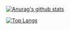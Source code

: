 [![Anurag's github stats](https://github-readme-stats.vercel.app/api?username=zyh-system&show_icons=true&theme=dracula)](https://github.com/anuraghazra/github-readme-stats)

[![Top Langs](https://github-readme-stats.vercel.app/api/top-langs/?username=zyh-system)](https://github.com/anuraghazra/github-readme-stats)
